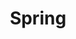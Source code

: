 ---
layout: post
category: docs
title: Spring
description: >
  공부한 것들을 정리합니다.
related_posts:
  - 
addons:
  - related
  - comments
list: true
---